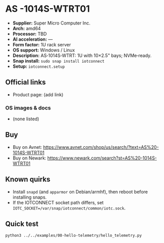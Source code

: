 # AS -1014S-WTRT01

- **Supplier:** Super Micro Computer  Inc.
- **Arch:** amd64
- **Processor:** TBD
- **AI acceleration:** —
- **Form factor:** 1U rack server
- **OS support:** Windows / Linux
- **Description:** AS‑1014S‑WTRT: 1U with 10×2.5" bays; NVMe‑ready.
- **Snap install:** `sudo snap install iotconnect`
- **Setup:** `iotconnect.setup`

## Official links
- Product page: (add link)

### OS images & docs
- (none listed)

## Buy
- Buy on Avnet: https://www.avnet.com/shop/us/search/?text=AS%20-1014S-WTRT01
- Buy on Newark: https://www.newark.com/search?st=AS%20-1014S-WTRT01

## Known quirks
- Install `snapd` (and `apparmor` on Debian/armhf), then reboot before installing snaps.
- If the IOTCONNECT socket path differs, set `IOTC_SOCKET=/var/snap/iotconnect/common/iotc.sock`.

## Quick test
```bash
python3 ../../examples/00-hello-telemetry/hello_telemetry.py
```
